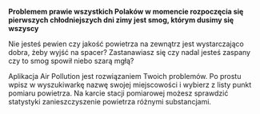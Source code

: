 **Problemem prawie wszystkich Polaków w momencie rozpoczęcia się pierwszych chłodniejszych dni zimy jest smog, którym dusimy się wszyscy**

Nie jesteś pewien czy jakość powietrza na zewnątrz jest wystarczająco dobra, żeby wyjść na spacer? 
Zastanawiasz się czy nadal jesteś zaspany czy to smog spowił niebo szarą mgłą?

Aplikacja Air Pollution jest rozwiązaniem Twoich problemów. 
Po prostu wpisz w wyszukiwarkę nazwę swojej miejscowości i wybierz z listy punkt pomiaru powietrza.
Na karcie stacji pomiarowej możesz sprawdzić statystyki zanieszczyszenie powietrza różnymi substancjami.
